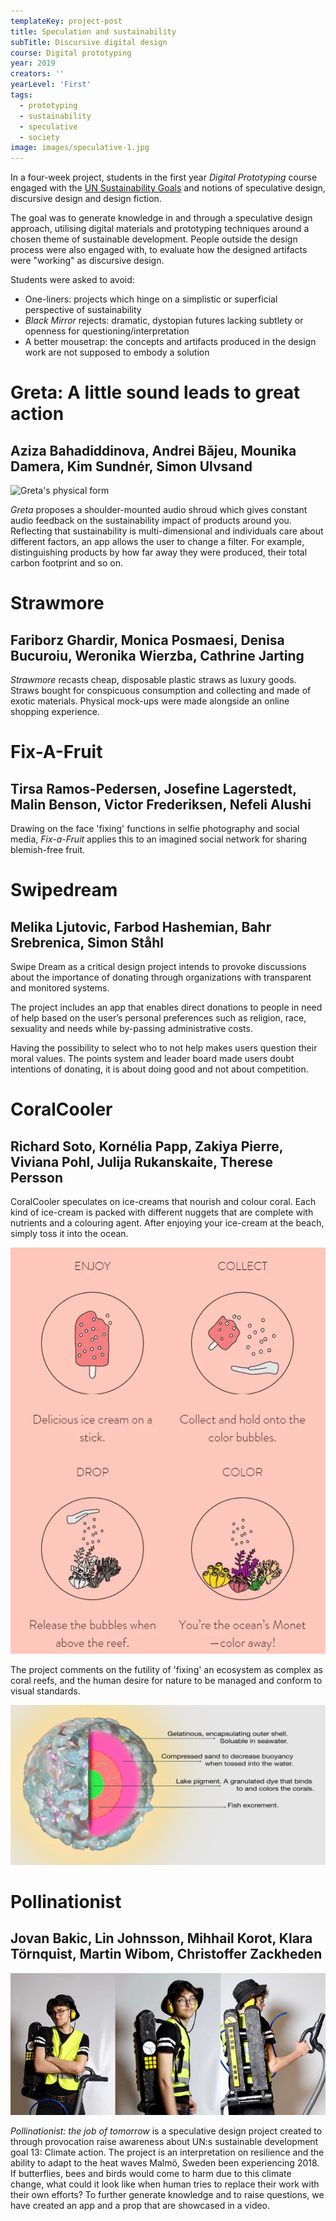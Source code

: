 ```yaml
---
templateKey: project-post
title: Speculation and sustainability
subTitle: Discursive digital design 
course: Digital prototyping
year: 2019
creators: ''
yearLevel: 'First'
tags:
  - prototyping
  - sustainability
  - speculative
  - society
image: images/speculative-1.jpg
---
```


In a four-week project, students in the first year _Digital Prototyping_ course engaged with the [UN Sustainability Goals](https://sustainabledevelopment.un.org/sdgs) and notions of speculative design, discursive design and design fiction.

The goal was to generate knowledge in and through a speculative design approach, utilising digital materials and prototyping techniques around a chosen theme of sustainable development. People outside the design process were also engaged with, to evaluate how the designed artifacts were "working" as discursive design.

Students were asked to avoid:
* One-liners: projects which hinge on a simplistic or superficial perspective of sustainability
* _Black Mirror_ rejects: dramatic, dystopian futures lacking subtlety or openness for questioning/interpretation
* A better mousetrap: the concepts and artifacts produced in the design work are not supposed to embody a solution


<div className="narrow section">

# Greta: A little sound leads to great action
## Aziza Bahadiddinova, Andrei Băjeu, Mounika Damera, Kim Sundnér, Simon Ulvsand

![Greta's physical form](images/speculative-2.jpg 'Greta\'s physical form')

_Greta_ proposes a shoulder-mounted audio shroud which gives constant audio feedback on the sustainability impact of products around you. Reflecting that sustainability is multi-dimensional and individuals care about different factors, an app allows the user to change a filter. For example, distinguishing products by how far away they were produced, their total carbon footprint and so on. 

<MauVideo id="0_tv0c4w5g" />

</div>


<div className="narrow section">

# Strawmore
## Fariborz Ghardir, Monica Posmaesi, Denisa Bucuroiu, Weronika Wierzba, Cathrine Jarting

<MauVideo id="0_k7o3o02p" />

_Strawmore_ recasts cheap, disposable plastic straws as luxury goods. Straws  bought for conspicuous consumption and collecting and made of exotic materials. Physical mock-ups were made alongside an online shopping experience.

</div>

<div className="narrow section">

# Fix-A-Fruit
## Tirsa Ramos-Pedersen, Josefine Lagerstedt, Malin Benson, Victor Frederiksen, Nefeli Alushi

Drawing on the face 'fixing' functions in selfie photography and social media, _Fix-a-Fruit_ applies this to an imagined social network for sharing blemish-free fruit.

<Webp title="UI for fixing fruit" path="2019/images/speculative-4.webp" />

</div>

<div className="narrow section">

# Swipedream
## Melika Ljutovic, Farbod Hashemian, Bahr Srebrenica, Simon Ståhl

Swipe Dream as a critical design project intends to provoke discussions about the importance of donating through organizations with transparent and monitored systems.

<Webp title="Swiping people in need" path="2019/images/speculative-5.webp" />

The project includes an app that enables direct donations to people in need of help based on the user’s personal preferences such as religion, race, sexuality and needs while by-passing administrative costs.

​Having the possibility to select who to not help makes users question their moral values. The points system and leader board made users doubt intentions of donating, it is about doing good and not about competition.

</div>

<div className="narrow section">

# CoralCooler
## Richard Soto, Kornélia Papp, Zakiya Pierre, Viviana Pohl, Julija Rukanskaite, Therese Persson

CoralCooler speculates on ice-creams that nourish and colour coral. Each kind of ice-cream is packed with different nuggets that are complete with nutrients and a colouring agent. After enjoying your ice-cream at the beach, simply toss it into the ocean.

![CoralCooler](images/speculative-6.webp 'CoralCooler')

The project comments on the futility of 'fixing' an ecosystem as complex as coral reefs, and the human desire for nature to be managed and conform to visual standards.

![](images/speculative-6a.png)

</div>

<div className="narrow section">

# Pollinationist
## Jovan Bakic, Lin Johnsson, Mihhail Korot, Klara Törnquist, Martin Wibom, Christoffer Zackheden

![Pollinationist](images/speculative-7.jpg 'Pollinationist')

_Pollinationist: the job of tomorrow_ is a speculative design project created to through provocation raise awareness about UN:s sustainable development goal 13: Climate action. The project is an interpretation on resilience and the ability to adapt to the heat waves Malmö, Sweden been experiencing 2018. If butterflies, bees and birds would come to harm due to this climate change, what could it look like when human tries to replace their work with their own efforts? To further generate knowledge and to raise questions, we have created an app and a prop that are showcased in a video.


<MauVideo id="0_a0htqqn4" />

</div>